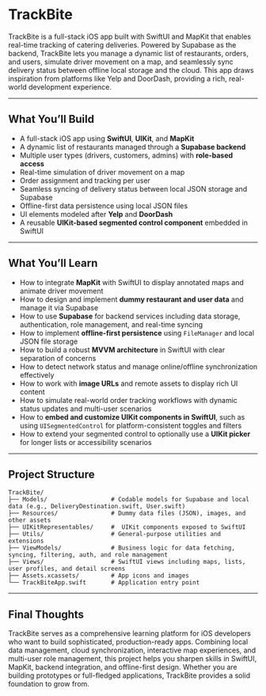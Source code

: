 # TrackBite

TrackBite is a full-stack iOS app built with SwiftUI and MapKit that enables real-time tracking of catering deliveries. Powered by Supabase as the backend, TrackBite lets you manage a dynamic list of restaurants, orders, 
and users, simulate driver movement on a map, and seamlessly sync delivery status between offline local storage and the cloud. This app draws inspiration from platforms like Yelp and DoorDash, providing a rich, real-world 
development experience.

---

## What You’ll Build

* A full-stack iOS app using **SwiftUI**, **UIKit**, and **MapKit**
* A dynamic list of restaurants managed through a **Supabase backend**
* Multiple user types (drivers, customers, admins) with **role-based access**
* Real-time simulation of driver movement on a map
* Order assignment and tracking per user
* Seamless syncing of delivery status between local JSON storage and Supabase
* Offline-first data persistence using local JSON files
* UI elements modeled after **Yelp** and **DoorDash**
* A reusable **UIKit-based segmented control component** embedded in SwiftUI

---

## What You’ll Learn

* How to integrate **MapKit** with SwiftUI to display annotated maps and animate driver movement
* How to design and implement **dummy restaurant and user data** and manage it via Supabase
* How to use **Supabase** for backend services including data storage, authentication, role management, and real-time syncing
* How to implement **offline-first persistence** using `FileManager` and local JSON file storage
* How to build a robust **MVVM architecture** in SwiftUI with clear separation of concerns
* How to detect network status and manage online/offline synchronization effectively
* How to work with **image URLs** and remote assets to display rich UI content
* How to simulate real-world order tracking workflows with dynamic status updates and multi-user scenarios
* How to **embed and customize UIKit components in SwiftUI**, such as using `UISegmentedControl` for platform-consistent toggles and filters
* How to extend your segmented control to optionally use a **UIKit picker** for longer lists or accessibility scenarios

---

## Project Structure

```text
TrackBite/
├── Models/                  # Codable models for Supabase and local data (e.g., DeliveryDestination.swift, User.swift)
├── Resources/               # Dummy data files (JSON), images, and other assets
├── UIKitRepresentables/     #  UIKit components exposed to SwiftUI
├── Utils/                   # General-purpose utilities and extensions
├── ViewModels/              # Business logic for data fetching, syncing, filtering, auth, and role management
├── Views/                   # SwiftUI views including maps, lists, user profiles, and detail screens
├── Assets.xcassets/         # App icons and images
└── TrackBiteApp.swift       # Application entry point
```

---

## Final Thoughts

TrackBite serves as a comprehensive learning platform for iOS developers who want to build sophisticated, production-ready apps. Combining local data management, cloud synchronization, interactive map experiences, and 
multi-user role management, this project helps you sharpen skills in SwiftUI, MapKit, backend integration, and offline-first design. Whether you are building prototypes or full-fledged applications, TrackBite provides a 
solid foundation to grow from.

